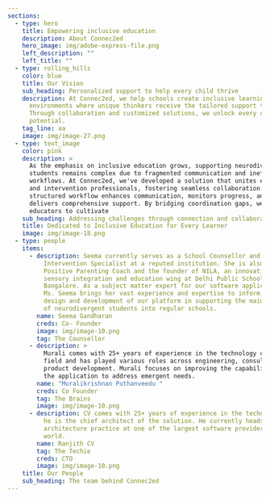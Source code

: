 ```yaml
---
sections:
  - type: hero
    title: Empowering inclusive education
    description: About Connec2ed
    hero_image: img/adobe-express-file.png
    left_description: ""
    left_title: ""
  - type: rolling_hills
    color: blue
    title: Our Vision
    sub_heading: Personalized support to help every child thrive
    description: At Connec2ed, we help schools create inclusive learning
      environments where unique thinkers receive the tailored support they need.
      Through collaboration and customized solutions, we unlock every child's
      potential.
    tag_line: aa
    image: img/image-27.png
  - type: text_image
    color: pink
    description: >
      As the emphasis on inclusive education grows, supporting neurodivergent
      students remains complex due to fragmented communication and inefficient
      workflows. At Connec2ed, we've developed a solution that unites educators
      and intervention professionals, fostering seamless collaboration. Our
      structured workflow enhances communication, monitors progress, and
      delivers comprehensive support. By bridging coordination gaps, we empower
      educators to cultivate
    sub_heading: Addressing challenges through connection and collaboration.
    title: Dedicated to Inclusive Education for Every Learner
    image: img/image-18.png
  - type: people
    items:
      - description: Seema currently serves as a School Counsellor and Early
          Intervention Specialist at a reputed institution. She is also a
          Positive Parenting Coach and the founder of NILA, an innovative
          sensory integration and education wing at Delhi Public School,
          Bangalore. As a subject matter expert for our software application,
          Ms. Seema brings her vast experience and expertise to inform the
          design and development of our platform in supporting the mainstreaming
          of neurodivergent students into regular schools.
        name: Seema Gandharan
        creds: Co- Founder
        image: img/image-10.png
        tag: The Counsellor
      - description: >
          Murali comes with 25+ years of experience in the technology consulting
          field and has played various roles across engineering, consulting,
          product development. Murali focuses on improving the capabilities in
          the application to address emergent needs.
        name: "Muralikrishnan Puthanveedu "
        creds: Co Founder
        tag: The Brains
        image: img/image-10.png
      - description: CV comes with 25+ years of experience in the technology field and
          he is the chief architect of the solution. He currently heads the
          architecture practice at one of the largest software providers in the
          world.
        name: Ranjith CV
        tag: The Techie
        creds: CTO
        image: img/image-10.png
    title: Our People
    sub_heading: The team behind Connec2ed
---
```

